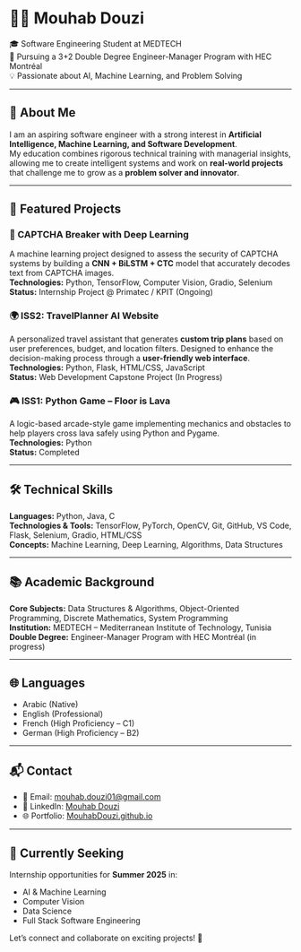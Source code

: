 # 👨‍💻 Mouhab Douzi

🎓 Software Engineering Student at MEDTECH  
🎯 Pursuing a 3+2 Double Degree Engineer-Manager Program with HEC Montréal  
💡 Passionate about AI, Machine Learning, and Problem Solving  

---

## 📌 About Me
I am an aspiring software engineer with a strong interest in **Artificial Intelligence, Machine Learning, and Software Development**.  
My education combines rigorous technical training with managerial insights, allowing me to create intelligent systems and work on **real-world projects** that challenge me to grow as a **problem solver and innovator**.

---

## 🚀 Featured Projects

### 🔐 CAPTCHA Breaker with Deep Learning
A machine learning project designed to assess the security of CAPTCHA systems by building a **CNN + BiLSTM + CTC** model that accurately decodes text from CAPTCHA images.  
**Technologies:** Python, TensorFlow, Computer Vision, Gradio, Selenium  
**Status:** Internship Project @ Primatec / KPIT (Ongoing)

### 🌍 ISS2: TravelPlanner AI Website
A personalized travel assistant that generates **custom trip plans** based on user preferences, budget, and location filters. Designed to enhance the decision-making process through a **user-friendly web interface**.  
**Technologies:** Python, Flask, HTML/CSS, JavaScript  
**Status:** Web Development Capstone Project (In Progress)

### 🎮 ISS1: Python Game – Floor is Lava
A logic-based arcade-style game implementing mechanics and obstacles to help players cross lava safely using Python and Pygame.  
**Technologies:** Python  
**Status:** Completed

---

## 🛠️ Technical Skills

**Languages:** Python, Java, C  
**Technologies & Tools:** TensorFlow, PyTorch, OpenCV, Git, GitHub, VS Code, Flask, Selenium, Gradio, HTML/CSS  
**Concepts:** Machine Learning, Deep Learning, Algorithms, Data Structures

---

## 📚 Academic Background

**Core Subjects:** Data Structures & Algorithms, Object-Oriented Programming, Discrete Mathematics, System Programming  
**Institution:** MEDTECH – Mediterranean Institute of Technology, Tunisia  
**Double Degree:** Engineer-Manager Program with HEC Montréal (in progress)

---

## 🌐 Languages

- Arabic (Native)  
- English (Professional)  
- French (High Proficiency – C1)  
- German (High Proficiency – B2)  

---

## 📬 Contact

- 📧 Email: [mouhab.douzi01@gmail.com](mailto:mouhab.douzi01@gmail.com)  
- 💼 LinkedIn: [Mouhab Douzi](https://linkedin.com/in/mouhab-douzi-5b507829a)  
- 🌐 Portfolio: [MouhabDouzi.github.io](https://MouhabDouzi.github.io)

---

## 🎯 Currently Seeking
Internship opportunities for **Summer 2025** in:  

- AI & Machine Learning  
- Computer Vision  
- Data Science  
- Full Stack Software Engineering  

Let’s connect and collaborate on exciting projects! 🚀
